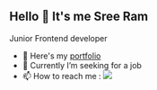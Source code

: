 ## Hello 👋 It's me Sree Ram 

Junior Frontend developer

- 🔭 Here's my [portfolio](https://sreeram-portfolio.vercel.app/)                                                 
- 👯 Currently I’m seeking for a job 
- 📫 How to reach me :
 [<img src="https://img.shields.io/badge/LinkedIn-0077B5?style=for-the-badge&logo=linkedin&logoColor=white" />](www.linkedin.com/in/sreeram-ss)

